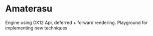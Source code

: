 # Amaterasu
Engine using DX12 Api, deferred + forward rendering. Playground for implementing new techniques
